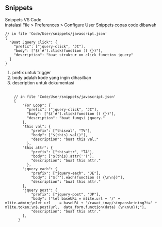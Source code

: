 ## Snippets

Snippets VS Code <br>
instalasi File > Preferences > Configure User Snippets
copas code dibawah

    // in file 'Code/User/snippets/javascript.json'
    {
      "Buat Jquery Click": {
        "prefix": ["jquery-click", "JC"],
        "body": ["$('#').click(function () {})"],
        "description": "buat struktur on click function jquery"
      }
    }

1. prefix untuk trigger
2. body adalah kode yang ingin dihasilkan
3. description untuk dokumentasi
<br><br>

```
    // in file 'Code/User/snippets/javascript.json'
    {
    	"For Loop": {
    	  "prefix": ["jquery-click", "JC"],
    	  "body": ["$('#').click(function () {})"],
    	  "description": "buat fungsi jquery."
    	},
    	"this val": {
    		"prefix": ["thisval", "TV"],
    		"body": ["$(this).val()"],
    		"description": "buat this val."
    	  },
    	"this attr": {
    		"prefix": ["thisattr", "TA"],
    		"body": ["$(this).attr('')"],
    		"description": "buat this attr."
    	  },
    	"jquery each": {
    		"prefix": ["jquery-each", "JE"],
    		"body": ["$('').each(function () {\n\n})"],
    		"description": "buat this attr."
    	},
    	"jquery post": {
    		"prefix": ["jquery-post", "JP"],
    		"body": ["let baseURL = mlite.url + '/' + mlite.admin;\nlet url    = baseURL + '/rawat_inap/simpanskrining?t=' + mlite.token;\n$.post(url,  data_form,function(data) {\n\n\n});"],
    		"description": "buat this attr."
    	},
      }
```
